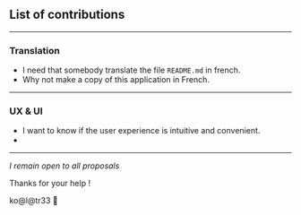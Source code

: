 ## List of contributions

---

### Translation

* I need that somebody translate the file `README.md` in french.
* Why not make a copy of this application in French.

---

### UX & UI

* I want to know if the user experience is intuitive and convenient.
* 

---

_I remain open to all proposals_

Thanks for your help !

ko@l@tr33 🐨
